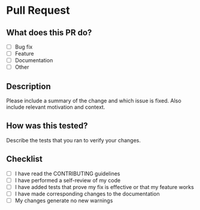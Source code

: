 # Pull Request

## What does this PR do?
- [ ] Bug fix
- [ ] Feature
- [ ] Documentation
- [ ] Other

## Description
Please include a summary of the change and which issue is fixed. Also include relevant motivation and context.

## How was this tested?
Describe the tests that you ran to verify your changes.

## Checklist
- [ ] I have read the CONTRIBUTING guidelines
- [ ] I have performed a self-review of my code
- [ ] I have added tests that prove my fix is effective or that my feature works
- [ ] I have made corresponding changes to the documentation
- [ ] My changes generate no new warnings
